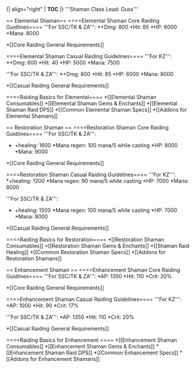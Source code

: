 {| align="right"
  | __TOC__
  |}
'''Shaman Class Lead: Guss'''



== Elemental Shaman==
====Elemental Shaman Core Raiding Guidlines====
'''For SSC/TK & ZA''':
*+Dmg: 800
*Hit: 85 
*HP: 6000 
*Mana: 8000


*[[Core Raiding General Requirements]]



====Elemental Shaman Casual Raiding Guidelines====
'''For KZ''': 
*+Dmg: 600
*Hit: 40
*HP: 5000 
*Mana: 7500


'''For SSC/TK & ZA''':
*+Dmg: 800
*Hit: 85 
*HP: 6000 
*Mana: 8000


*[[Casual Raiding General Requirements]]


====Raiding Basics for Elemental====
*[[Elemental Shaman Consumables]]
*[[Elemental Shaman Gems & Enchants]]
*[[Elemental Shaman Raid DPS]]
*[[Common Elemental Shaman Specs]]
*[[Addons for Elemental Shamans]]

== Restoration Shaman ==
====Restoration Shaman Core Raiding Guidlines====
'''For SSC/TK & ZA''':
* +healing: 1600 
*Mana regen: 100 mana/5 while casting 
*HP: 8000 
*Mana: 9000


*[[Core Raiding General Requirements]]


====Restoration Shaman Casual Raiding Guidelines====
'''For KZ''': 
*+healing: 1200 
*Mana regen: 90 mana/5 while casting 
*HP: 7000 
*Mana: 8000


'''For SSC/TK & ZA''':
* +healing: 1500 
*Mana regen: 100 mana/5 while casting 
*HP: 7000 
*Mana: 8000


*[[Casual Raiding General Requirements]]

====Raiding Basics for Restoration====
*[[Restoration Shaman Consumables]]
*[[Restoration Shaman Gems & Enchants]]
*[[Shaman Raid Healing]]
*[[Common Restoration Shaman Specs]]
*[[Addons for Restoration Shamans]]

== Enhancement Shaman ==
====Enhancement Shaman Core Raiding Guidlines====
'''For SSC/TK & ZA''':
*AP: 1350
*Hit: 110
*Crit: 20%


*[[Core Raiding General Requirements]]

====Enhancement Shaman Casual Raiding Guidelines====
'''For KZ''': 
*AP: 1000
*Hit: 90
*Crit: 17%


'''For SSC/TK & ZA''':
*AP: 1350
*Hit: 110
*Crit: 20%


*[[Casual Raiding General Requirements]]

====Raiding Basics for Enhancement ====
*[[Enhancement Shaman Consumables]]
*[[Enhancement Shaman Gems & Enchants]]
*[[Enhancement Shaman Raid DPS]]
*[[Common Enhancement  Specs]]
*[[Addons for Enhancement Shamans]]